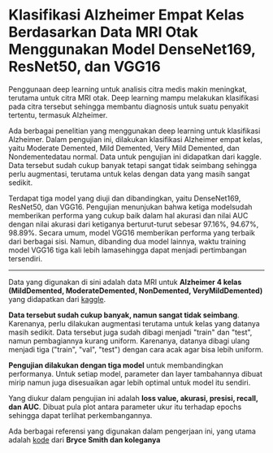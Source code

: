 # Klasifikasi Alzheimer Empat Kelas Berdasarkan Data MRI Otak Menggunakan Model DenseNet169, ResNet50, dan VGG16

Penggunaan deep learning untuk analisis citra medis makin meningkat, terutama untuk citra MRI otak. Deep learning mampu melakukan klasifikasi pada citra tersebut sehingga membantu 
diagnosis untuk suatu penyakit tertentu, termasuk Alzheimer. 

Ada berbagai penelitian yang menggunakan deep learning untuk klasifikasi Alzheimer. Dalam pengujian ini, dilakukan klasifikasi Alzheimer empat kelas, yaitu Moderate Demented, Mild Demented, Very Mild Demented, dan Nondementedatau normal. Data untuk pengujian ini didapatkan dari kaggle. Data tersebut sudah cukup banyak tetapi sangat tidak seimbang sehingga perlu augmentasi, terutama untuk kelas dengan data yang masih sangat sedikit. 

Terdapat tiga model yang diuji dan dibandingkan, yaitu DenseNet169, ResNet50, dan VGG16. Pengujian menunjukan bahwa ketiga modelsudah memberikan performa yang cukup baik dalam hal akurasi dan nilai AUC dengan nilai akurasi dari ketiganya berturut-turut sebesar 97.16%, 94.67%, 98.89%. Secara umum, model VGG16 memberikan performa yang terbaik dari berbagai sisi. Namun, dibanding dua model lainnya, waktu training model VGG16 tiga kali lebih lamasehingga dapat menjadi pertimbangan tersendiri.

---

Data yang digunakan di sini adalah data MRI untuk **Alzheimer 4 kelas (MildDemented, ModerateDemented, NonDemented, VeryMildDemented)** yang didapatkan dari [kaggle](https://www.kaggle.com/tourist55/alzheimers-dataset-4-class-of-images). 

**Data tersebut sudah cukup banyak, namun sangat tidak seimbang**. Karenanya, perlu dilakukan augmentasi terutama untuk kelas yang datanya masih sedikit. Data tersebut juga sudah dibagi menjadi "train" dan "test", namun pembagiannya kurang uniform. Karenanya, datanya dibagi ulang menjadi tiga ("train", "val", "test") dengan cara acak agar bisa lebih uniform.

**Pengujian dilakukan dengan tiga model** untuk membandingkan performanya. Untuk setiap model, parameter dan layer tambahannya dibuat mirip namun juga disesuaikan agar lebih optimal untuk model itu sendiri. 

Yang diukur dalam pengujian ini adalah **loss value, akurasi, presisi, recall, dan AUC**. Dibuat pula plot antara parameter ukur itu terhadap epochs sehingga dapat terlihat perkembangannya. 

Ada berbagai referensi yang digunakan dalam pengerjaan ini, yang utama adalah [kode](https://www.kaggle.com/brycesmith/smith-burns-cosmas-99-testaccuracy/comments) dari **Bryce Smith dan koleganya**
